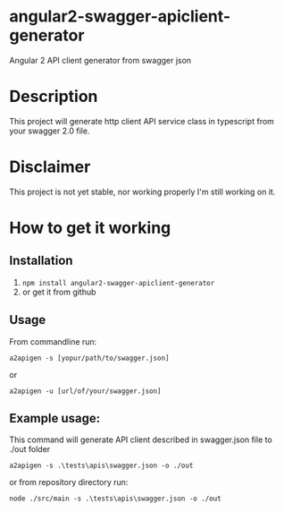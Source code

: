 # angular2-swagger-apiclient-generator
Angular 2 API client generator from swagger json

# Description
This project will generate http client API service class in typescript from your swagger 2.0 file.

# Disclaimer
This project is not yet stable, nor working properly
I'm still working on it.

# How to get it working

## Installation
1. `npm install angular2-swagger-apiclient-generator`
1. or get it from github

## Usage

From commandline run:
```
a2apigen -s [yopur/path/to/swagger.json]
```

or
```
a2apigen -u [url/of/your/swagger.json]
```

## Example usage:

This command will generate API client described in swagger.json file to ./out folder
```
a2apigen -s .\tests\apis\swagger.json -o ./out
```

or from repository directory run:
```
node ./src/main -s .\tests\apis\swagger.json -o ./out
```
